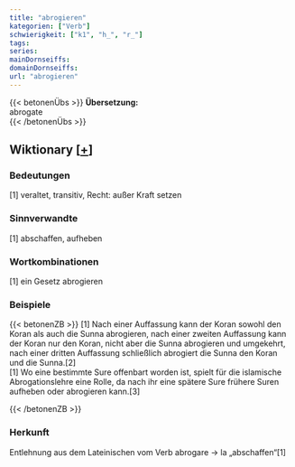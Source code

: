 ```yaml
---
title: "abrogieren"
kategorien: ["Verb"]
schwierigkeit: ["k1", "h_", "r_"]
tags:
series:
mainDornseiffs:
domainDornseiffs:
url: "abrogieren"
---
```


{{< betonenÜbs >}}
**Übersetzung:**  
abrogate  
{{< /betonenÜbs >}}

## Wiktionary [[+](https://de.wiktionary.org/wiki/abrogieren)]

### Bedeutungen
[1] veraltet, transitiv, Recht: außer Kraft setzen  

### Sinnverwandte
[1] abschaffen, aufheben  

### Wortkombinationen
[1] ein Gesetz abrogieren  

### Beispiele
{{< betonenZB >}}
[1] Nach einer Auffassung kann der Koran sowohl den Koran als auch die Sunna abrogieren, nach einer zweiten Auffassung kann der Koran nur den Koran, nicht aber die Sunna abrogieren und umgekehrt, nach einer dritten Auffassung schließlich abrogiert die Sunna den Koran und die Sunna.[2]  
[1] Wo eine bestimmte Sure offenbart worden ist, spielt für die islamische Abrogationslehre eine Rolle, da nach ihr eine spätere Sure frühere Suren aufheben oder abrogieren kann.[3]  

{{< /betonenZB >}}
### Herkunft
Entlehnung aus dem Lateinischen vom Verb abrogare → la „abschaffen“[1]  


